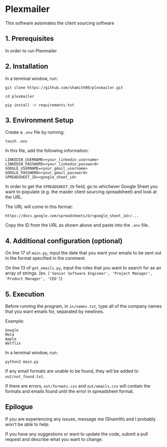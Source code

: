 # Plexmailer

This software automates the client sourcing software

## 1. Prerequisites

In order to run Plexmailer

## 2. Installation

In a terminal window, run:

`git clone https://github.com/shamith09/plexmailer.git`

`cd plexmailer`

`pip install -r requirements.txt`

## 3. Environment Setup

Create a `.env` file by running:

`touch .env`

In this file, add the following information:

```
LINKEDIN_USERNAME=<your_linkedin_username>
LINKEDIN_PASSWORD=<your_linkedin_password>
GOOGLE_USERNAME=<your_gmail_username>
GOOGLE_PASSWORD=<your_gmail_password>
SPREADSHEET_ID=<google_sheet_id>
```

In order to get the `SPREADSHEET_ID` field, go to whichever Google Sheet you want to populate (e.g. the master client sourcing spreadsheet) and look at the URL.

The URL will come in this format:

`https://docs.google.com/spreadsheets/d/<google_sheet_id>/...`

Copy the ID from the URL as shown above and paste into the `.env` file.


## 4. Additional configuration (optional)

On line 17 of `main.py`, input the date that you want your emails to be sent out in the format specified in the comment. 

On line 13 of `get_emails.py`, input the roles that you want to search for as an array of strings. (ex. `['Senior Software Engineer', 'Project Manager', 'Product Manager', 'CEO']`)

## 5. Execution

Before running the program, in `in/names.txt`, type all of the company names that you want emails for, separated by newlines.

Example:

```
Google
Meta
Apple
Netflix
```

In a terminal window, run:

`python3 main.py`

If any email formats are unable to be found, they will be added to `out/not_found.txt`.

If there are errors, `out/formats.csv` and `out/emails.csv` will contain the formats and emails found until the error in spreadsheet format.

## Epilogue

If you are experiencing any issues, message me (Shamith) and I probably won't be able to help.

If you have any suggestions or want to update the code, submit a pull request and describe what you want to change.
